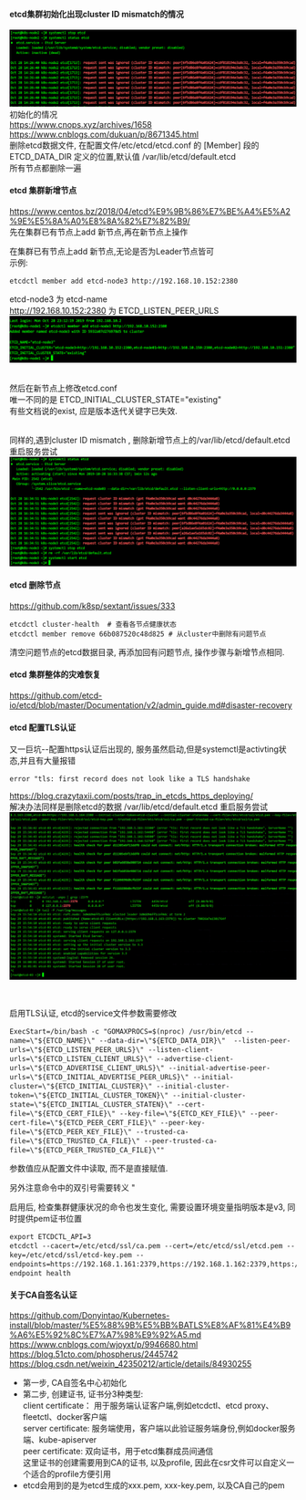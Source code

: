 #### etcd集群初始化出现cluster ID mismatch的情况

![](/images/lcf2aAz4XQ3EH0YPoOdjrq6eGIFN1CSm.png)
初始化的情况  
https://www.cnops.xyz/archives/1658  
https://www.cnblogs.com/dukuan/p/8671345.html  
删除etcd数据文件, 在配置文件/etc/etcd/etcd.conf 的 [Member] 段的 ETCD_DATA_DIR 定义的位置,默认值 /var/lib/etcd/default.etcd  
所有节点都删除一遍  

#### etcd 集群新增节点  
https://www.centos.bz/2018/04/etcd%E9%9B%86%E7%BE%A4%E5%A2%9E%E5%8A%A0%E8%8A%82%E7%82%B9/  
先在集群已有节点上add 新节点,再在新节点上操作  

在集群已有节点上add 新节点,无论是否为Leader节点皆可  
示例:  
```
etcdctl member add etcd-node3 http://192.168.10.152:2380
```  
etcd-node3 为 etcd-name  
http://192.168.10.152:2380 为 ETCD_LISTEN_PEER_URLS  
![](/images/K3szqMlOiJynmv07W6RGPSjbra5VXZo4.png)  
&nbsp;

然后在新节点上修改etcd.conf&nbsp;  
唯一不同的是 ETCD_INITIAL_CLUSTER_STATE="existing"  
有些文档说的exist, 应是版本迭代关键字已失效.  
&nbsp;

同样的,遇到cluster ID mismatch , 删除新增节点上的/var/lib/etcd/default.etcd 重启服务尝试  
![](/images/8cRvIZs9n3ryCKYSoxLkeFWDbHfXq640.png)

#### etcd 删除节点  
https://github.com/k8sp/sextant/issues/333  
```
etcdctl cluster-health  # 查看各节点健康状态
etcdctl member remove 66b087520c48d825 # 从cluster中删除有问题节点
```

清空问题节点的etcd数据目录, 再添加回有问题节点, 操作步骤与新增节点相同.


#### etcd 集群整体的灾难恢复  
https://github.com/etcd-io/etcd/blob/master/Documentation/v2/admin_guide.md#disaster-recovery  

#### etcd 配置TLS认证  
又一巨坑--配置https认证后出现的, 服务虽然启动,但是systemctl是activting状态,并且有大量报错  
```
error "tls: first record does not look like a TLS handshake
```

https://blog.crazytaxii.com/posts/trap_in_etcds_https_deploying/  
解决办法同样是删除etcd的数据 /var/lib/etcd/default.etcd 重启服务尝试  
![](images/xju7wr6JETokLFDsgzIe14bWpVUnNt8c.png)

&nbsp;

启用TLS认证, etcd的service文件参数需要修改

```
ExecStart=/bin/bash -c "GOMAXPROCS=$(nproc) /usr/bin/etcd --name=\"${ETCD_NAME}\" --data-dir=\"${ETCD_DATA_DIR}\"  --listen-peer-urls=\"${ETCD_LISTEN_PEER_URLS}\" --listen-client-urls=\"${ETCD_LISTEN_CLIENT_URLS}\" --advertise-client-urls=\"${ETCD_ADVERTISE_CLIENT_URLS}\" --initial-advertise-peer-urls=\"${ETCD_INITIAL_ADVERTISE_PEER_URLS}\" --initial-cluster=\"${ETCD_INITIAL_CLUSTER}\" --initial-cluster-token=\"${ETCD_INITIAL_CLUSTER_TOKEN}\" --initial-cluster-state=\"${ETCD_INITIAL_CLUSTER_STATEN}\" --cert-file=\"${ETCD_CERT_FILE}\" --key-file=\"${ETCD_KEY_FILE}\" --peer-cert-file=\"${ETCD_PEER_CERT_FILE}\" --peer-key-file=\"${ETCD_PEER_KEY_FILE}\" --trusted-ca-file=\"${ETCD_TRUSTED_CA_FILE}\" --peer-trusted-ca-file=\"${ETCD_PEER_TRUSTED_CA_FILE}\""
```

参数值应从配置文件中读取, 而不是直接赋值.

另外注意命令中的双引号需要转义 \"

启用后, 检查集群健康状况的命令也发生变化, 需要设置环境变量指明版本是v3, 同时提供pem证书位置
```
export ETCDCTL_API=3
etcdctl --cacert=/etc/etcd/ssl/ca.pem --cert=/etc/etcd/ssl/etcd.pem --key=/etc/etcd/ssl/etcd-key.pem --endpoints=https://192.168.1.161:2379,https://192.168.1.162:2379,https://192.168.1.163:2379,https://192.168.1.164:2379 endpoint health
```

#### 关于CA自签名认证
https://github.com/Donyintao/Kubernetes-install/blob/master/%E5%88%9B%E5%BB%BATLS%E8%AF%81%E4%B9%A6%E5%92%8C%E7%A7%98%E9%92%A5.md  
https://www.cnblogs.com/wjoyxt/p/9946680.html  
https://blog.51cto.com/phospherus/2445742  
https://blog.csdn.net/weixin_42350212/article/details/84930255  

- 第一步, CA自签名中心初始化
- 第二步, 创建证书, 证书分3种类型:  
    client certificate： 用于服务端认证客户端,例如etcdctl、etcd proxy、fleetctl、docker客户端  
    server certificate:  服务端使用，客户端以此验证服务端身份,例如docker服务端、kube-apiserver  
    peer   certificate:  双向证书，用于etcd集群成员间通信  
    这里证书的创建需要用到CA的证书, 以及profile, 因此在csr文件可以自定义一个适合的profile方便引用  
- etcd会用到的是为etcd生成的xxx.pem, xxx-key.pem, 以及CA自己的pem

